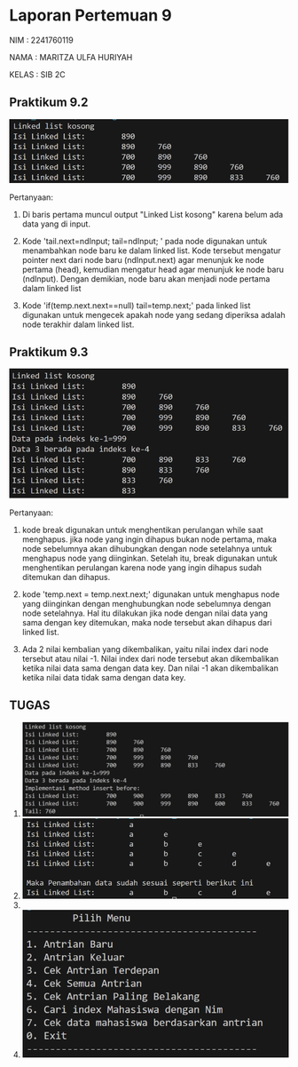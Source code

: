 # Laporan Pertemuan 9
NIM : 2241760119

NAMA : MARITZA ULFA HURIYAH

KELAS : SIB 2C

## Praktikum 9.2

<img src = "Praktikum 9.2.png">

Pertanyaan:

1. Di baris pertama muncul output "Linked List kosong" karena belum ada data yang di input.

2. Kode 'tail.next=ndInput;
        tail=ndInput; '
pada node digunakan untuk menambahkan node baru ke dalam linked list. Kode tersebut mengatur pointer next dari node baru (ndInput.next) agar menunjuk ke node pertama (head), kemudian mengatur head agar menunjuk ke node baru (ndInput). Dengan demikian, node baru akan menjadi node pertama dalam linked list

3. Kode 'if(temp.next.next==null) tail=temp.next;' pada linked list digunakan untuk mengecek apakah node yang sedang diperiksa adalah node terakhir dalam linked list.


## Praktikum 9.3
<img src = "Praktikum 9.3.png">

Pertanyaan:

1. kode break digunakan untuk menghentikan perulangan while saat menghapus. jika node yang ingin dihapus bukan node pertama, maka node sebelumnya akan dihubungkan dengan node setelahnya untuk menghapus node yang diinginkan. Setelah itu, break digunakan untuk menghentikan perulangan karena node yang ingin dihapus sudah ditemukan dan dihapus.

2. kode 'temp.next = temp.next.next;' digunakan untuk menghapus node yang diinginkan dengan menghubungkan node sebelumnya dengan node setelahnya. Hal itu dilakukan jika node dengan nilai data yang sama dengan key ditemukan, maka node tersebut akan dihapus dari linked list.

3. Ada 2 nilai kembalian yang dikembalikan, yaitu nilai index dari node tersebut atau nilai -1. Nilai index dari node tersebut akan dikembalikan ketika nilai data sama dengan data key. Dan nilai -1 akan dikembalikan ketika nilai data tidak sama dengan data key.


## TUGAS
1. <img src = "Tugas 1.png">

2. <img src = "Tugas 2.png">

3.

4. <img src = "Tugas 4.png">

